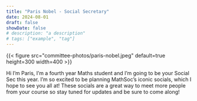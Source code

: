 ```yaml
---
title: "Paris Nobel - Social Secretary"
date: 2024-08-01
draft: false
showDate: false
# description: "a description"
# tags: ["example", "tag"]
---
```

{{< figure src="committee-photos/paris-nobel.jpeg" default=true height=300 width=400 >}}

Hi I’m Paris, I’m a fourth year Maths student and I’m going to be your Social Sec this year. I’m so excited to be planning MathSoc’s iconic socials, which I hope to see you all at! These socials are a great way to meet more people from your course so stay tuned for updates and be sure to come along!
